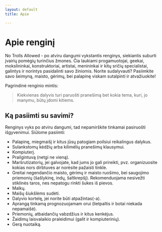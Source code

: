 ```yaml
---
layout: default
title: Apie

---
```

# Apie renginį

No Trolls Allowed - po atviru dangumi vykstantis renginys, siekiantis suburti
įvairių pomėgių turinčius žmones. Čia laukiami progamuotojai, geekai,
mokslininkai, konstruktoriai, artistai, menininkai ir kitų sričių specialistai,
galintys ir norintys pasidalinti savo žiniomis. Norite sudalyvauti? Pasiimkite
savo šeimyną, maisto, gėrimų, bei palapinę viskam sutalpinti ir atvažiuokite!

Pagrindinė renginio mintis: 
> Kiekvienas dalyvis turi paruošti pranešimą bet kokia tema, kuri, jo manymu,
> būtų įdomi kitiems.

## Ką pasiimti su savimi?

Renginys vyks po atviru dangumi, tad nepamirškite tinkamai pasiruošti
išgyvenimui. Siūlome pasiimti:

* Palapinę, miegmaišį ir kitus jūsų patogiam poilsiui reikalingus dalykus.
* Sulankstomų kėdžių arba kilimėlių pranešimų klausymui.
* Kompiuterį.
* Prailgintuvą (netgi ne vieną).
* Maršrutizatorių, jei galvojate, kad jums jo gali prireikti, pvz. organizuosite
  kokias nors dirbtuves ar norėsite pažaisti tinkle.
* Greitai negendančio maisto, gėrimų ir maisto ruošimo, bei saugojimo priemonių
  (šašlykinę, indų, šaltkrepšį). Rekomenduojama nesivežti stiklinės taros, nes
  nepatogu rinkti šukes iš pievos.
* Malkų.
* Maišų šiukšlėms sudėti.
* Dalyvio kortelę, jei norite būti atpažintas(-a).
* Aprangą tinkamą prognozuojamam orui (lietpaltis ir botai niekada nepamaišė).
* Priemonių, atbaidančių vabzdžius ir kitus kenkėjus.
* Žaidimų laisvalaikio praleidimui (galit ir kompiuterinių).
* Gerą nuotaiką.
